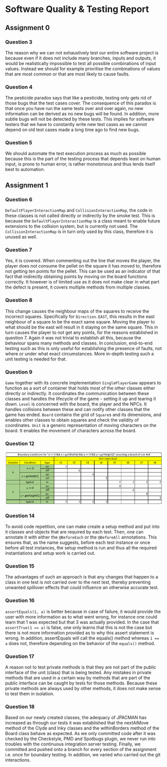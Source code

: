 # Software Quality & Testing Report

## Assignment 0

### Question 3

The reason why we can not exhaustively test our entire software project is because even if it does not include many branches, inputs and outputs, it would be realistically impossible to test all possible combinations of input values. Instead we should for example prioritise the combinations of values that are most common or that are most likely to cause faults.

### Question 4

The pesticide paradox says that like a pesticide, testing only gets rid of those bugs that the test cases cover. The consequence of this paradox is that once you have run the same tests over and over again, no new information can be derived as no new bugs will be found. In addition, more subtle bugs will not be detected by these tests. This implies for software testers that we have to constantly write new test cases as we cannot depend on old test cases made a long time ago to find new bugs.

### Question 5

We should automate the test execution process as much as possible because this is the part of the testing process that depends least on human input, is prone to human error, is rather monotonous and thus lends itself best to automation.

## Assignment 1

### Question 6

`DefaultPlayerInteractionMap` and `CollisionInteractionMap`, the code in these classes is not called directly or indirectly by the smoke test. This is because the `DefaultPlayerInteractionMap` is a class meant to enable future extensions to the collision system, but is currently not used. The `CollisionInteractionMap` is in turn only used by this class, therefore it is unused as well.

### Question 7

Yes, it is covered. When commenting out the line that moves the player, the player does not consume the pellet on the square it has moved to, therefore not getting ten points for the pellet. This can be used as an indicator of that fact that indirectly obtaining points by moving on the board functions correctly. It however is of limited use as it does not make clear in what part the defect is present, it covers multiple methods from multiple classes.

### Question 8

This change causes the neighbour maps of the squares to receive the incorrect squares. Specifically for `Direction.EAST`, this results in the east neighbour of a square to be the exact same square. Moving the player to what should be the east will result in it staying on the same square. This in turn causes the player to not get any points, for the reasons established in question 7. Again it was not trivial to establish all this, because the behaviour spans many methods and classes. In conclusion, end-to-end testing such as this is only useful for establishing the presence of faults, not where or under what exact circumstances. More in-depth testing such a unit testing is needed for that.

### Question 9

`Game` together with its concrete implementation `SinglePlayerGame` appears to function as a sort of container that holds most of the other classes either directly or indirectly. It coordinates the communication between these classes and handles the lifecycle of the game - setting it up and tearing it down. `Level` is concerned with the board, the player and the NPCs. It handles collisions between these and can notify other classes that the game has ended. `Board` contains the grid of `Square`s and its dimensions, and enables other classes to obtain squares and check the validity of coordinates. `Unit` is a generic representation of moving characters on the board. It enables the movement of characters across the board.

### Question 12

![Domain matrix](images/domain_matrix.png)

### Question 14

To avoid code repetition, one can make create a setup method and put into it classes and objects that are required by each test. Then, one can annotate it with either the `@BeforeEach` or the `@BeforeAll` annotations. This ensures that, as the name suggests, before each test instance or once before all test instances, the setup method is run and thus all the required instantiations and setup work is carried out.

### Question 15

The advantages of such an approach is that any changes that happen to a class in one test is not carried over to the next test, thereby preventing unwanted spillover effects that could influence an otherwise accurate test. 
 
### Question 16
 
`assertEquals(1, a)` is better because in case of failure, it would provide the user with more information as to what went wrong, for instance one could learn that 1 was expected but that 3 was actually provided. In the case that `assertTrue(1 == a)` is false, one only learns that this is not the case but there is not more information provided as to why this assert statement is wrong. In addition, assertEquals will call the equals() method whereas `1 == a` does not, therefore depending on the behavior of the `equals()` method.
  
### Question 17
 
A reason not to test private methods is that they are not part of the public interface of the unit (class) that is being tested. Any mistakes in private methods that are used in a certain way by methods that are part of the public interface can be caught by tests for those methods. Because these private methods are always used by other methods, it does not make sense to test them in isolation.
 
 ### Question 18
 
 Based on our newly created classes, the adequacy of JPACMAN has increased as through our tests it was established that the nextAiMove method of the Clyde and Inky classes and the withinBorders method of the Board class behave as expected. As we only committed code after it was checked by the Checkstyle, PMD and Spotbugs plugin, we never run into troubles with the continuous integration server testing. Finally, we committed and pushed onto a branch for every section of the assignment i.e. once for boundary testing. In addition, we varied who carried out the git interactions.
